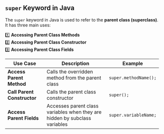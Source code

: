## **`super` Keyword in Java**
The `super` keyword in Java is used to refer to the **parent class (superclass)**. It has three main uses:  

1️⃣ **Accessing Parent Class Methods**  
2️⃣ **Accessing Parent Class Constructor**  
3️⃣ **Accessing Parent Class Fields**

| **Use Case** | **Description** | **Example** |
|-------------|---------------|------------|
| **Access Parent Method** | Calls the overridden method from the parent class | `super.methodName();` |
| **Call Parent Constructor** | Calls the parent class constructor | `super();` |
| **Access Parent Fields** | Accesses parent class variables when they are hidden by subclass variables | `super.variableName;` |
